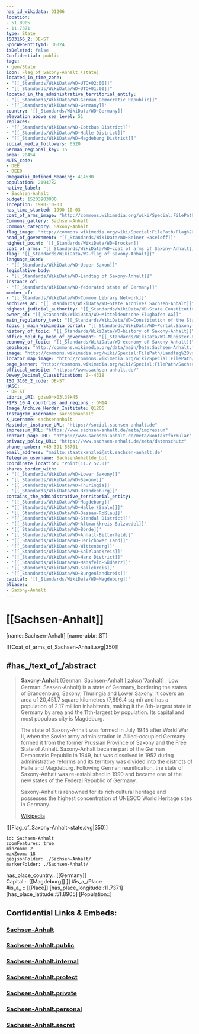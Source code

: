 ```yaml
---
has_id_wikidata: Q1206
location:
- 51.8905
- 11.7371
type: State
ISO3166_2: DE-ST
SpocWebEntityId: 36024
isDeleted: false
Confidential: public
tags:
- geo/State
icon: Flag_of_Saxony-Anhalt_(state)
located_in_time_zone:
- "[[_Standards/WikiData/WD~UTC+02:00]]"
- "[[_Standards/WikiData/WD~UTC+01:00]]"
located_in_the_administrative_territorial_entity:
- "[[_Standards/WikiData/WD~German Democratic Republic]]"
- '[[_Standards/WikiData/WD~Germany]]'
country: '[[_Standards/WikiData/WD~Germany]]'
elevation_above_sea_level: 51
replaces:
- "[[_Standards/WikiData/WD~Cottbus District]]"
- "[[_Standards/WikiData/WD~Halle District]]"
- "[[_Standards/WikiData/WD~Magdeburg District]]"
social_media_followers: 6520
German_regional_key: 15
area: 20454
NUTS_code:
- DEE
- DEE0
OmegaWiki_Defined_Meaning: 414530
population: 2194782
native_label:
- Sachsen-Anhalt
budget: 15203903000
inception: 1990-10-03
has_time_started: 1990-10-03
coat_of_arms_image: "http://commons.wikimedia.org/wiki/Special:FilePath/Wappen%20Sachsen-Anhalt.svg"
Commons_gallery: Sachsen-Anhalt
Commons_category: Saxony-Anhalt
flag_image: "http://commons.wikimedia.org/wiki/Special:FilePath/Flag%20of%20Saxony-Anhalt%20%28state%29.svg"
head_of_government: "[[_Standards/WikiData/WD~Reiner Haseloff]]"
highest_point: '[[_Standards/WikiData/WD~Brocken]]'
coat_of_arms: "[[_Standards/WikiData/WD~coat of arms of Saxony-Anhalt]]"
flag: "[[_Standards/WikiData/WD~flag of Saxony-Anhalt]]"
language_used:
- "[[_Standards/WikiData/WD~Upper Saxon]]"
legislative_body:
- "[[_Standards/WikiData/WD~Landtag of Saxony-Anhalt]]"
instance_of:
- "[[_Standards/WikiData/WD~federated state of Germany]]"
member_of:
- "[[_Standards/WikiData/WD~Common Library Network]]"
archives_at: "[[_Standards/WikiData/WD~State Archives Sachsen-Anhalt]]"
highest_judicial_authority: "[[_Standards/WikiData/WD~State Constitutional Court of Saxony-Anhalt]]"
owner_of: "[[_Standards/WikiData/WD~Mitteldeutsche Flughafen AG]]"
main_regulatory_text: "[[_Standards/WikiData/WD~Constitution of the State of Saxony-Anhalt]]"
topic_s_main_Wikimedia_portal: "[[_Standards/WikiData/WD~Portal:Saxony-Anhalt]]"
history_of_topic: "[[_Standards/WikiData/WD~history of Saxony-Anhalt]]"
office_held_by_head_of_government: "[[_Standards/WikiData/WD~Minister-President of Saxony-Anhalt]]"
economy_of_topic: "[[_Standards/WikiData/WD~economy of Saxony-Anhalt]]"
geoshape: "http://commons.wikimedia.org/data/main/Data:Sachsen-Anhalt.map"
image: "http://commons.wikimedia.org/wiki/Special:FilePath/Landtag%20von%20Sachsen-Anhalt%20in%20Magdeburg.jpg"
locator_map_image: "http://commons.wikimedia.org/wiki/Special:FilePath/Locator%20map%20Saxony-Anhalt%20in%20Germany.svg"
page_banner: "http://commons.wikimedia.org/wiki/Special:FilePath/Sachsen-Anhalt%20Wikivoyage%20banner.jpg"
official_website: "https://www.sachsen-anhalt.de/"
Dewey_Decimal_Classification: 2--4318
ISO_3166_2_code: DE-ST
HASC:
- DE.ST
Libris_URI: gdsw04x03l38k45
FIPS_10_4_countries_and_regions_: GM14
Image_Archive_Herder_Institute: Q1206
Instagram_username: sachsenanhalt
X_username: sachsenanhalt
Mastodon_instance_URL: "https://social.sachsen-anhalt.de"
impressum_URL: "https://www.sachsen-anhalt.de/meta/impressum"
contact_page_URL: "https://www.sachsen-anhalt.de/meta/kontaktformular"
privacy_policy_URL: "https://www.sachsen-anhalt.de/meta/datenschutz"
phone_number: +49-391-56701
email_address: "mailto:staatskanzlei@stk.sachsen-anhalt.de"
Telegram_username: SachsenAnhaltde_bot
coordinate_location: "Point(11.7 52.0)"
shares_border_with:
- "[[_Standards/WikiData/WD~Lower Saxony]]"
- '[[_Standards/WikiData/WD~Saxony]]'
- '[[_Standards/WikiData/WD~Thuringia]]'
- '[[_Standards/WikiData/WD~Brandenburg]]'
contains_the_administrative_territorial_entity:
- '[[_Standards/WikiData/WD~Magdeburg]]'
- "[[_Standards/WikiData/WD~Halle (Saale)]]"
- '[[_Standards/WikiData/WD~Dessau-Roßlau]]'
- "[[_Standards/WikiData/WD~Stendal District]]"
- "[[_Standards/WikiData/WD~Altmarkkreis Salzwedel]]"
- '[[_Standards/WikiData/WD~Börde]]'
- '[[_Standards/WikiData/WD~Anhalt-Bitterfeld]]'
- "[[_Standards/WikiData/WD~Jerichower Land]]"
- '[[_Standards/WikiData/WD~Wittenberg]]'
- '[[_Standards/WikiData/WD~Salzlandkreis]]'
- "[[_Standards/WikiData/WD~Harz District]]"
- '[[_Standards/WikiData/WD~Mansfeld-Südharz]]'
- '[[_Standards/WikiData/WD~Saalekreis]]'
- '[[_Standards/WikiData/WD~Burgenlandkreis]]'
capital: '[[_Standards/WikiData/WD~Magdeburg]]'
aliases:
- Saxony-Anhalt
---
```


# [[Sachsen-Anhalt]] 

[name::Sachsen-Anhalt] 
[name-abbr::ST] 

![[Coat_of_arms_of_Sachsen-Anhalt.svg|350]]  

## #has_/text_of_/abstract 

> **Saxony-Anhalt** (German: Sachsen-Anhalt [ˌzaksn̩ ˈʔanhalt] ; Low German: Sassen-Anholt) 
> is a state of Germany, bordering the states of Brandenburg, Saxony, Thuringia and Lower Saxony. 
> It covers an area of 20,451.7 square kilometres (7,896.4 sq mi)
> and has a population of 2.17 million inhabitants, 
> making it the 8th-largest state in Germany by area and the 11th-largest by population. 
> Its capital and most populous city is Magdeburg.
>
> The state of Saxony-Anhalt was formed in July 1945 after World War II, 
> when the Soviet army administration in Allied-occupied Germany 
> formed it from the former Prussian Province of Saxony and the Free State of Anhalt. 
> Saxony-Anhalt became part of the German Democratic Republic in 1949, 
> but was dissolved in 1952 during administrative reforms 
> and its territory was divided into the districts of Halle and Magdeburg. 
> Following German reunification, the state of Saxony-Anhalt was re-established in 1990 
> and became one of the new states of the Federal Republic of Germany.
>
> Saxony-Anhalt is renowned for its rich cultural heritage 
> and possesses the highest concentration of UNESCO World Heritage sites in Germany.
>
> [Wikipedia](https://en.wikipedia.org/wiki/Saxony-Anhalt)

![[Flag_of_Saxony-Anhalt~state.svg|350]]  

```leaflet
id: Sachsen-Anhalt
zoomFeatures: true 
minZoom: 2 
maxZoom: 18
geojsonFolder: ./Sachsen-Anhalt/
markerFolder: ./Sachsen-Anhalt/
```

has_place_country:: [[Germany]]  
Capital :: [[Magdeburg]] ]] 
#is_a_/Place  
#is_a_ :: [[Place]] 
[has_place_longitude::11.7371] 
[has_place_latitude::51.8905] 
[Population::] 


## Confidential Links & Embeds: 

### [Sachsen-Anhalt](/_Standards/Earth/Continent/Europe/Europe~Central/Germany/Germany~East/Sachsen-Anhalt.md) 

### [Sachsen-Anhalt.public](/_public/Earth/Continent/Europe/Europe~Central/Germany/Germany~East/Sachsen-Anhalt.public.md) 

### [Sachsen-Anhalt.internal](/_internal/Earth/Continent/Europe/Europe~Central/Germany/Germany~East/Sachsen-Anhalt.internal.md) 

### [Sachsen-Anhalt.protect](/_protect/Earth/Continent/Europe/Europe~Central/Germany/Germany~East/Sachsen-Anhalt.protect.md) 

### [Sachsen-Anhalt.private](/_private/Earth/Continent/Europe/Europe~Central/Germany/Germany~East/Sachsen-Anhalt.private.md) 

### [Sachsen-Anhalt.personal](/_personal/Earth/Continent/Europe/Europe~Central/Germany/Germany~East/Sachsen-Anhalt.personal.md) 

### [Sachsen-Anhalt.secret](/_secret/Earth/Continent/Europe/Europe~Central/Germany/Germany~East/Sachsen-Anhalt.secret.md)

